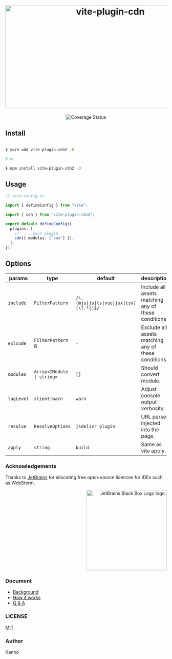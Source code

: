 <h1 align="center">
<img src="https://socialify.git.ci/nonzzz/vite-plugin-cdn/image?description=1&descriptionEditable=A%20Vite%20plugin%20that%20allowed%20you%20replace%20module%20with%20CDN.%20&font=KoHo&language=1&logo=https%3A%2F%2Fcamo.githubusercontent.com%2F61e102d7c605ff91efedb9d7e47c1c4a07cef59d3e1da202fd74f4772122ca4e%2F68747470733a2f2f766974656a732e6465762f6c6f676f2e737667&name=1&pattern=Circuit%20Board&theme=Auto" alt="vite-plugin-cdn" width="640" height="320" />
</h1>

<p align="center">
<img src="https://img.shields.io/codecov/c/github/nonzzz/vite-plugin-cdn?style=for-the-badge" alt="Coverage Status" />
</p>

## Install

```bash

$ yarn add vite-plugin-cdn2 -D

# or

$ npm install vite-plugin-cdn2 -D

```

## Usage

```typescript
// vite.config.ts

import { defineConfig } from "vite";

import { cdn } from "vite-plugin-cdn2";

export default defineConfig({
  plugins: [
    //  ... your plugin
    cdn({ modules: ["vue"] }),
  ],
});
```

## Options

| params     | type                        | default                                     | description                                          |
| ---------- | --------------------------- | ------------------------------------------- | ---------------------------------------------------- |
| `include`  | `FilterPattern`             | `/\.(mjs\|js\|ts\|vue\|jsx\|tsx)(\?.*\|)$/` | Include all assets matching any of these conditions. |
| `exlcude`  | `FilterPattern` ß           | `-`                                         | Exclude all assets matching any of these conditions. |
| `modules`  | `Array<IModule \| string> ` | `[]`                                        | Should convert module.                               |
| `logLevel` | `slient\|warn`              | `warn`                                      | Adjust console output verbosity.                     |
| `resolve`  | `ResolveOptions`            | `jsdelivr plugin`                           | URL parser injected into the page.                   |
| `apply`    | `string`                    | `build`                                     | Same as vite apply.                                  |

### Acknowledgements

Thanks to [JetBrains](https://www.jetbrains.com/) for allocating free open-source licences for IDEs such as WebStorm.

<p align="right">
<img width="250px" height="250px" src="https://resources.jetbrains.com/storage/products/company/brand/logos/jb_square.png" alt="JetBrains Black Box Logo logo.">
</p>

### Document

- [Background](./docs/Background.md)
- [How it works](./docs/How-it-works.md)
- [Q & A](./docs/Q&A.md)

### LICENSE

[MIT](./LICENSE)

### Author

Kanno
